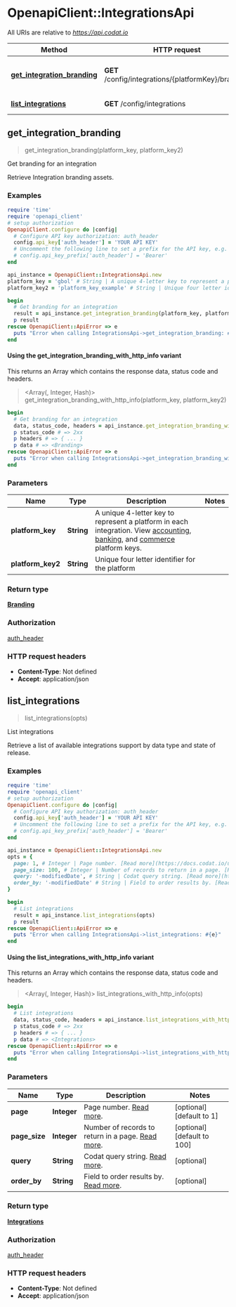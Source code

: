 # OpenapiClient::IntegrationsApi

All URIs are relative to *https://api.codat.io*

| Method | HTTP request | Description |
| ------ | ------------ | ----------- |
| [**get_integration_branding**](IntegrationsApi.md#get_integration_branding) | **GET** /config/integrations/{platformKey}/branding | Get branding for an integration |
| [**list_integrations**](IntegrationsApi.md#list_integrations) | **GET** /config/integrations | List integrations |


## get_integration_branding

> <Branding> get_integration_branding(platform_key, platform_key2)

Get branding for an integration

Retrieve Integration branding assets.

### Examples

```ruby
require 'time'
require 'openapi_client'
# setup authorization
OpenapiClient.configure do |config|
  # Configure API key authorization: auth_header
  config.api_key['auth_header'] = 'YOUR API KEY'
  # Uncomment the following line to set a prefix for the API key, e.g. 'Bearer' (defaults to nil)
  # config.api_key_prefix['auth_header'] = 'Bearer'
end

api_instance = OpenapiClient::IntegrationsApi.new
platform_key = 'gbol' # String | A unique 4-letter key to represent a platform in each integration. View [accounting](https://docs.codat.io/integrations/accounting/overview#platform-keys), [banking](https://docs.codat.io/integrations/banking/overview#platform-keys), and [commerce](https://docs.codat.io/integrations/commerce/overview#platform-keys) platform keys.
platform_key2 = 'platform_key_example' # String | Unique four letter identifier for the platform

begin
  # Get branding for an integration
  result = api_instance.get_integration_branding(platform_key, platform_key2)
  p result
rescue OpenapiClient::ApiError => e
  puts "Error when calling IntegrationsApi->get_integration_branding: #{e}"
end
```

#### Using the get_integration_branding_with_http_info variant

This returns an Array which contains the response data, status code and headers.

> <Array(<Branding>, Integer, Hash)> get_integration_branding_with_http_info(platform_key, platform_key2)

```ruby
begin
  # Get branding for an integration
  data, status_code, headers = api_instance.get_integration_branding_with_http_info(platform_key, platform_key2)
  p status_code # => 2xx
  p headers # => { ... }
  p data # => <Branding>
rescue OpenapiClient::ApiError => e
  puts "Error when calling IntegrationsApi->get_integration_branding_with_http_info: #{e}"
end
```

### Parameters

| Name | Type | Description | Notes |
| ---- | ---- | ----------- | ----- |
| **platform_key** | **String** | A unique 4-letter key to represent a platform in each integration. View [accounting](https://docs.codat.io/integrations/accounting/overview#platform-keys), [banking](https://docs.codat.io/integrations/banking/overview#platform-keys), and [commerce](https://docs.codat.io/integrations/commerce/overview#platform-keys) platform keys. |  |
| **platform_key2** | **String** | Unique four letter identifier for the platform |  |

### Return type

[**Branding**](Branding.md)

### Authorization

[auth_header](../README.md#auth_header)

### HTTP request headers

- **Content-Type**: Not defined
- **Accept**: application/json


## list_integrations

> <Integrations> list_integrations(opts)

List integrations

Retrieve a list of available integrations support by data type and state of release.

### Examples

```ruby
require 'time'
require 'openapi_client'
# setup authorization
OpenapiClient.configure do |config|
  # Configure API key authorization: auth_header
  config.api_key['auth_header'] = 'YOUR API KEY'
  # Uncomment the following line to set a prefix for the API key, e.g. 'Bearer' (defaults to nil)
  # config.api_key_prefix['auth_header'] = 'Bearer'
end

api_instance = OpenapiClient::IntegrationsApi.new
opts = {
  page: 1, # Integer | Page number. [Read more](https://docs.codat.io/using-the-api/paging).
  page_size: 100, # Integer | Number of records to return in a page. [Read more](https://docs.codat.io/using-the-api/paging).
  query: '-modifiedDate', # String | Codat query string. [Read more](https://docs.codat.io/using-the-api/querying).
  order_by: '-modifiedDate' # String | Field to order results by. [Read more](https://docs.codat.io/using-the-api/ordering-results).
}

begin
  # List integrations
  result = api_instance.list_integrations(opts)
  p result
rescue OpenapiClient::ApiError => e
  puts "Error when calling IntegrationsApi->list_integrations: #{e}"
end
```

#### Using the list_integrations_with_http_info variant

This returns an Array which contains the response data, status code and headers.

> <Array(<Integrations>, Integer, Hash)> list_integrations_with_http_info(opts)

```ruby
begin
  # List integrations
  data, status_code, headers = api_instance.list_integrations_with_http_info(opts)
  p status_code # => 2xx
  p headers # => { ... }
  p data # => <Integrations>
rescue OpenapiClient::ApiError => e
  puts "Error when calling IntegrationsApi->list_integrations_with_http_info: #{e}"
end
```

### Parameters

| Name | Type | Description | Notes |
| ---- | ---- | ----------- | ----- |
| **page** | **Integer** | Page number. [Read more](https://docs.codat.io/using-the-api/paging). | [optional][default to 1] |
| **page_size** | **Integer** | Number of records to return in a page. [Read more](https://docs.codat.io/using-the-api/paging). | [optional][default to 100] |
| **query** | **String** | Codat query string. [Read more](https://docs.codat.io/using-the-api/querying). | [optional] |
| **order_by** | **String** | Field to order results by. [Read more](https://docs.codat.io/using-the-api/ordering-results). | [optional] |

### Return type

[**Integrations**](Integrations.md)

### Authorization

[auth_header](../README.md#auth_header)

### HTTP request headers

- **Content-Type**: Not defined
- **Accept**: application/json

